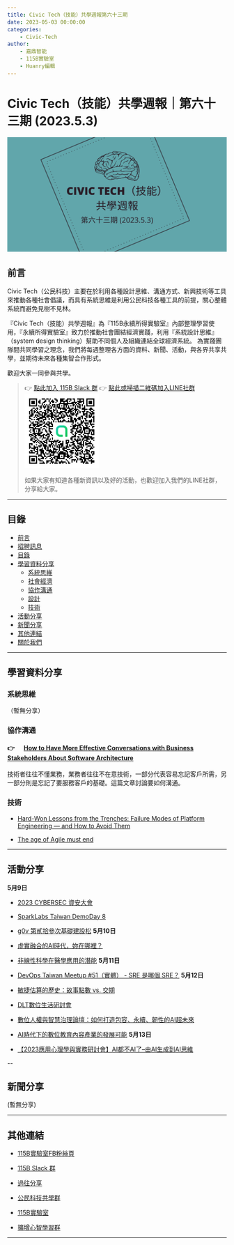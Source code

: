 ```yaml
---
title: Civic Tech（技能）共學週報第六十三期
date: 2023-05-03 00:00:00
categories:
	- Civic-Tech
author:
	- 嘉鼎智能
	- 115B實驗室
	- Huanry編輯
---
```

# Civic Tech（技能）共學週報｜第六十三期 (2023.5.3)

![Civic-Tech-63](/img/ct/63.png)

## 前言

Civic Tech（公民科技）主要在於利用各種設計思維、溝通方式、新興技術等工具來推動各種社會倡議，而具有系統思維是利用公民科技各種工具的前提，關心整體系統而避免見樹不見林。

『Civic Tech（技能）共學週報』為『115B永續所得實驗室』內部整理學習使用，『永續所得實驗室』致力於推動社會團結經濟實踐，利用『系統設計思維』（system design thinking）幫助不同個人及組織連結全球經濟系統。
為實踐團隊間共同學習之理念，我們將每週整理各方面的資料、新聞、活動，與各界共享共學，並期待未來各種集智合作形式。

歡迎大家一同參與共學。

>👉  [點此加入 115B Slack 群](https://bit.ly/Slack115b)
>👉  [點此或掃描二維碼加入LINE社群](https://line.me/ti/g2/Dj4AkbdDsY6o4D_CdDUB6Q)
>[![公民科技共學群](/img/產品共學群.jpg)](https://line.me/ti/g2/Dj4AkbdDsY6o4D_CdDUB6Q)
>
>如果大家有知道各種新資訊以及好的活動，也歡迎加入我們的LINE社群，分享給大家。


---
## 目錄
- [前言](#前言)
- [招聘訊息](#招聘訊息)
- [目錄](#目錄)
- [學習資料分享](#學習資料分享)
	- [系統思維](#系統思維)
	- [社會經濟](#社會經濟)
	- [協作溝通](#協作溝通)
	- [設計](#設計)
	- [技術](#技術)
- [活動分享](#活動分享)
- [新聞分享](#新聞分享)
- [其他連結](#其他連結)
- [關於我們](#關於我們)

---
## 學習資料分享
### 系統思維

（暫無分享）

### 協作溝通

####  👉 &emsp; [How to Have More Effective Conversations with Business Stakeholders About Software Architecture](https://www.infoq.com/articles/effective-architecture-conversations/)


技術者往往不懂業務，業務者往往不在意技術，一部分代表容易忘記客戶所需，另一部分則是忘記了要服務客戶的基礎。這篇文章討論要如何溝通。

### 技術

- [Hard-Won Lessons from the Trenches: Failure Modes of Platform Engineering — and How to Avoid Them](https://www.infoq.com/articles/platform-engineering-lessons-learned/)

- [The age of Agile must end](https://uxdesign.cc/the-age-of-agile-must-end-bc89c0f084b7)

---
## 活動分享

**5月9日**
- [2023 CYBERSEC 資安大會](https://jamf.kktix.cc/events/cybersec2023jamf)

- [SparkLabs Taiwan DemoDay 8](https://www.accupass.com/event/2303021142312097653530)

- [g0v 第貳拾參次基礎建設松](https://g0v-jothon.kktix.cc/events/infrath23n)
**5月10日**
- [虛實融合的AI時代，妳在哪裡？](https://www.accupass.com/event/2304260911381410100317)

- [非線性科學在醫學應用的潛能](https://www.accupass.com/event/2304010839362241137730)
**5月11日**
- [DevOps Taiwan Meetup #51（實體） - SRE 是哪個 SRE？](https://devops.kktix.cc/events/meetup-51)
**5月12日**
- [敏捷估算的歷史：故事點數 vs. 交期](https://agilerocket.kktix.cc/events/45cfa0f0)

- [DLT數位生活研討會](https://www.accupass.com/event/2303210126424693817810)

- [數位人權與智慧治理論壇：如何打造包容、永續、韌性的AI超未來](https://www.accupass.com/event/2304280810092242850550)

- [AI時代下的數位教育內容產業的發展可能](https://www.accupass.com/event/2304240454485651646860)
**5月13日**
- [【2023應用心理學與實務研討會】AI都不AI了–由AI生成到AI思維](https://scupsy.kktix.cc/events/scupsy2023)

--
## 新聞分享

(暫無分享)

---
## 其他連結

- [115B實驗室FB粉絲頁](https://www.facebook.com/%E6%B0%B8%E7%BA%8C%E6%89%80%E5%BE%97%E5%AF%A6%E9%A9%97%E5%AE%A4-102916798609139)

- [115B Slack 群](https://bit.ly/Slack115b)

- [過往分享](/categories/Civic-Tech)

- [公民科技共學群](https://line.me/ti/g2/Dj4AkbdDsY6o4D_CdDUB6Q?utm_source=invitation&utm_medium=link_copy&utm_campaign=default)

- [115B實驗室](https://line.me/ti/g2/asPFU-0w4o9MIRSBdb4gtg?utm_source=invitation&utm_medium=link_copy&utm_campaign=default)

- [擴增心智學習群](https://line.me/ti/g2/asPFU-0w4o9MIRSBdb4gtg?utm_source=invitation&utm_medium=link_copy&utm_campaign=default)

---